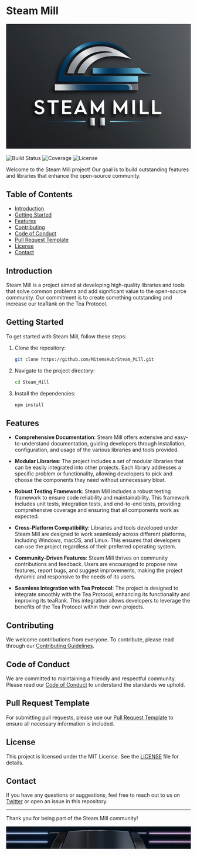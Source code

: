 # Steam Mill

![Steam Mill Logo](img/steam-mill-header.jpg)

![Build Status](https://img.shields.io/github/actions/workflow/status/MitemsHub/Steam_Mill/ci.yml)
![Coverage](https://img.shields.io/codecov/c/github/MitemsHub/Steam_Mill)
![License](https://img.shields.io/github/license/MitemsHub/Steam_Mill)

Welcome to the Steam Mill project! Our goal is to build outstanding features and libraries that enhance the open-source community. 

## Table of Contents

- [Introduction](#introduction)
- [Getting Started](#getting-started)
- [Features](#features)
- [Contributing](#contributing)
- [Code of Conduct](#code-of-conduct)
- [Pull Request Template](#pull-request-template)
- [License](#license)
- [Contact](#contact)

## Introduction

Steam Mill is a project aimed at developing high-quality libraries and tools that solve common problems and add significant value to the open-source community. Our commitment is to create something outstanding and increase our teaRank on the Tea Protocol.

## Getting Started

To get started with Steam Mill, follow these steps:

1. Clone the repository:
    ```bash
    git clone https://github.com/MitemsHub/Steam_Mill.git
    ```
2. Navigate to the project directory:
    ```bash
    cd Steam_Mill
    ```
3. Install the dependencies:
    ```bash
    npm install
    ```

## Features

- **Comprehensive Documentation**: Steam Mill offers extensive and easy-to-understand documentation, guiding developers through installation, configuration, and usage of the various libraries and tools provided.
  
- **Modular Libraries**: The project includes a set of modular libraries that can be easily integrated into other projects. Each library addresses a specific problem or functionality, allowing developers to pick and choose the components they need without unnecessary bloat.

- **Robust Testing Framework**: Steam Mill includes a robust testing framework to ensure code reliability and maintainability. This framework includes unit tests, integration tests, and end-to-end tests, providing comprehensive coverage and ensuring that all components work as expected.

- **Cross-Platform Compatibility**: Libraries and tools developed under Steam Mill are designed to work seamlessly across different platforms, including Windows, macOS, and Linux. This ensures that developers can use the project regardless of their preferred operating system.

- **Community-Driven Features**: Steam Mill thrives on community contributions and feedback. Users are encouraged to propose new features, report bugs, and suggest improvements, making the project dynamic and responsive to the needs of its users.

- **Seamless Integration with Tea Protocol**: The project is designed to integrate smoothly with the Tea Protocol, enhancing its functionality and improving its teaRank. This integration allows developers to leverage the benefits of the Tea Protocol within their own projects.

## Contributing

We welcome contributions from everyone. To contribute, please read through our [Contributing Guidelines](Steam_Mill/Contributing.md).

## Code of Conduct

We are committed to maintaining a friendly and respectful community. Please read our [Code of Conduct](Steam_Mill/Code_of_Conduct.md) to understand the standards we uphold.

## Pull Request Template

For submitting pull requests, please use our [Pull Request Template](Steam_Mill/Pull_Request_Template.md) to ensure all necessary information is included.

## License

This project is licensed under the MIT License. See the [LICENSE](LICENSE) file for details.

## Contact

If you have any questions or suggestions, feel free to reach out to us on [Twitter](https://twitter.com/mitems_) or open an issue in this repository.

---

Thank you for being part of the Steam Mill community!

![Footer Image](img/steam-mill-footer.jpg)
